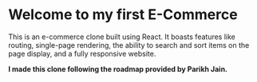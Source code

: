<h1>Welcome to my first E-Commerce</h1>
<p>This is an e-commerce clone built using React. It boasts features like routing, single-page rendering, the ability to search and sort items on the page display, and a fully responsive website.</p>
<b>I made this clone following the roadmap provided by Parikh Jain.</b>
